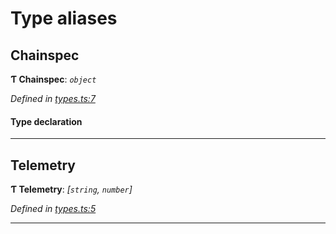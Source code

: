

# Type aliases

<a id="chainspec"></a>

##  Chainspec

**Ƭ Chainspec**: *`object`*

*Defined in [types.ts:7](https://github.com/polkadot-js/common/blob/8861269/packages/chainspec/src/types.ts#L7)*

#### Type declaration

___
<a id="telemetry"></a>

##  Telemetry

**Ƭ Telemetry**: *[`string`, `number`]*

*Defined in [types.ts:5](https://github.com/polkadot-js/common/blob/8861269/packages/chainspec/src/types.ts#L5)*

___

